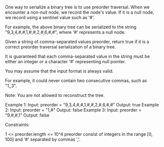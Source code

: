 One way to serialize a binary tree is to use preorder traversal. When we
encounter a non-null node, we record the node's value. If it is a null node,
we record using a sentinel value such as '#'.

For example, the above binary tree can be serialized to the string
"9,3,4,#,#,1,#,#,2,#,6,#,#", where '#' represents a null node.

Given a string of comma-separated values preorder, return true if it is a
correct preorder traversal serialization of a binary tree.

It is guaranteed that each comma-separated value in the string must be either
an integer or a character '#' representing null pointer.

You may assume that the input format is always valid.


For example, it could never contain two consecutive commas, such as "1,,3".


Note: You are not allowed to reconstruct the tree.


Example 1:
Input: preorder = "9,3,4,#,#,1,#,#,2,#,6,#,#"
Output: true
Example 2:
Input: preorder = "1,#"
Output: false
Example 3:
Input: preorder = "9,#,#,1"
Output: false


Constraints:


1 <= preorder.length <= 10^4
preorder consist of integers in the range [0, 100] and '#' separated by
commas ','.




